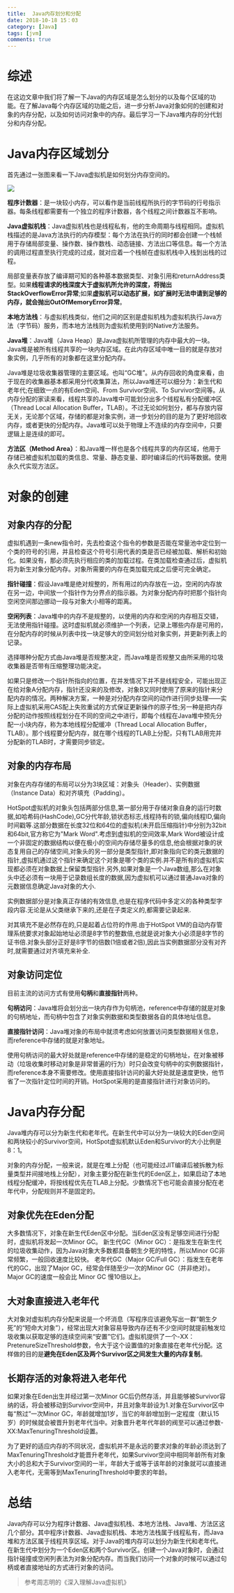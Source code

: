 ```yaml
---
title:  Java内存划分和分配
date: 2018-10-18 15：03
category: [Java]
tags: [jvm]
comments: true
---
```


# **综述**

在这边文章中我们将了解一下Java的内存区域是怎么划分的以及每个区域的功能。在了解Java每个内存区域的功能之后，进一步分析Java对象如何的创建和对象的内存分配，以及如何访问对象中的内存。最后学习一下Java堆内存的分代划分和内存分配。<!--more-->

# **Java内存区域划分**

首先通过一张图来看一下Java虚拟机是如何划分内存空间的。

![](/images/20181018_1.png)

**程序计数器**：是一块较小内存，可以看作是当前线程所执行的字节码的行号指示器。每条线程都需要有一个独立的程序计数器，各个线程之间计数器互不影响。

**Java虚拟机栈**：Java虚拟机栈也是线程私有，他的生命周期与线程相同。虚拟机栈描述的是Java方法执行的内存模型：每个方法在执行的同时都会创建一个栈帧用于存储局部变量、操作数、操作数栈、动态链接、方法出口等信息。每一个方法的调用过程直至执行完成的过成，就对应着一个栈帧在虚拟机栈中入栈到出栈的过程。

局部变量表存放了编译期可知的各种基本数据类型、对象引用和returnAddress类型。如果**线程请求的栈深度大于虚拟机所允许的深度，将抛出StackOverflowError异常**;如果**虚拟机可以动态扩展，如扩展时无法申请到足够的内存，就会抛出OutOfMemoryError异常**。

**本地方法栈**：与虚拟机栈类似，他们之间的区别是虚拟机栈为虚拟机执行Java方法（字节码）服务，而本地方法栈则为虚拟机使用到的Native方法服务。

**Java堆**：Java堆（Java Heap）是Java虚拟机所管理的内存中最大的一块。Java堆是被所有线程共享的一块内存区域。在此内存区域中唯一目的就是存放对象实例，几乎所有的对象都在这里分配内存。

Java堆是垃圾收集器管理的主要区域。也叫“GC堆”。从内存回收的角度来看，由于现在的收集器基本都采用分代收集算法，所以Java堆还可以细分为：新生代和老年代;在细致一点的有Eden空间、From Survivor空间、To Survivor空间等。从内存分配的家读来看，线程共享的Java堆中可能划分出多个线程私有分配缓冲区（Thread Local Allocation Buffer，TLAB）。不过无论如何划分，都与存放内容无关，无论那个区域，存储的都是对象实例，进一步划分的目的是为了更好地回收内存，或者更快的分配内存。Java堆可以处于物理上不连续的内存空间中，只要逻辑上是连续的即可。

**方法区（Method Area）**：和Java堆一样也是各个线程共享的内存区域，他用于存储已被虚拟机加载的类信息、常量、静态变量、即时编译后的代码等数据。使用永久代实现方法区。

# **对象的创建**

## **对象内存的分配**

虚拟机遇到一条new指令时，先去检查这个指令的参数是否能在常量池中定位到一个类的符号的引用，并且检查这个符号引用代表的类是否已经被加载、解析和初始化。如果没有，那必须先执行相应的类的加载过程。在类加载检查通过后，虚拟机将为新生对象分配内存。对象所需要的内存在类加载完成之后便可完全确定。

**指针碰撞**：假设Java堆是绝对规整的，所有用过的内存放在一边，空闲的内存放在另一边，中间放一个指针作为分界点的指示器。为对象分配内存时把那个指针向空闲空间那边挪动一段与对象大小相等的距离。

**空闲列表**：Java堆中的内存不是规整的，以使用的内存和空闲的内存相互交错，无法使用指针碰撞。这时虚拟机就必须维护一个列表，记录上哪些内存是可用的，在分配内存的时候从列表中找一块足够大的空间划分给对象实例，并更新列表上的记录。

选择哪种分配方式由Java堆是否规整决定，而Java堆是否规整又由所采用的垃圾收集器是否带有压缩整理功能决定。

如果只是修改一个指针所指向的位置，在并发情况下并不是线程安全，可能出现正在给对象A分配内存，指针还没来的及修改，对象B又同时使用了原来的指针来分配内存的情况。两种解决方案，一种是对分配内存空间的动作进行同步处理——实际上虚拟机采用CAS配上失败重试的方式保证更新操作的原子性;另一种是把内存分配的动作按照线程划分在不同的空间之中进行，即每个线程在Java堆中预先分配一小块内存，称为本地线程分配缓冲（Thread Local Allocation Buffer，TLAB）。那个线程要分配内存，就在哪个线程的TLAB上分配，只有TLAB用完并分配新的TLAB时，才需要同步锁定。

## **对象的内存布局**

对象在内存存储的布局可以分为3块区域：对象头（Header）、实例数据（Instance Data）和对齐填充（Padding）。

HotSpot虚拟机的对象头包括两部分信息,第一部分用于存储对象自身的运行时数据,如哈希码(HashCode),GC分代年龄,锁状态标志,线程持有的锁,偏向线程ID,偏向时间戳等.这部分数据在长度32位和64位的虚拟机(未开启压缩指针)中分别为32bit和64bit,官方称它为"Mark Word".考虑到虚拟机的空间效率,Mark Word被设计成一个非固定的数据结构以便在极小的空间内存储尽量多的信息,他会根据对象的状态复用自己的存储空间,对象头的另一部分是类型指针,即对象指向它的类元数据的指针,虚拟机通过这个指针来确定这个对象是哪个类的实例.并不是所有的虚拟机实现都必须在对象数据上保留类型指针.另外,如果对象是一个Java数组,那么在对象头中还必须有一块用于记录数组长度的数据,因为虚拟机可以通过普通Java对象的元数据信息确定Java对象的大小.

实例数据部分是对象真正存储的有效信息,也是在程序代码中多定义的各种类型字段内容.无论是从父类继承下来的,还是在子类定义的,都需要记录起来.

对其填充不是必然存在的,只是起着占位符的作用.由于HotSpot VM的自动内存管理系统要求对象起始地址必须是8字节的整数倍,也就是说对象大小必须是8字节的证书倍.对象头部分正好是8字节的倍数(1倍或者2倍),因此当实例数据部分没有对齐时,就需要通过对齐填充来补全.

## **对象访问定位**

目前主流的访问方式有使用**句柄**和**直接指针**两种。

**句柄访问**：Java堆将会划分出一块内存作为句柄池，reference中存储的就是对象的句柄地址，而句柄中包含了对象实例数据和类型数据各自的具体地址信息。

**直接指针访问**：Java堆对象的布局中就须考虑如何放置访问类型数据相关信息，而reference中存储的就是对象地址。

使用句柄访问的最大好处就是reference中存储的是稳定的句柄地址，在对象被移动（垃圾收集时移动对象是非常普遍的行为）时只会改变句柄中的实例数据指针，而reference本身不需要修改。使用直接指针访问的最大好处就是速度更快，他节省了一次指针定位时间的开销。HotSpot采用的是直接指针进行对象访问的。

# **Java内存分配**

Java堆内存可以分为新生代和老年代。在新生代中可以分为一块较大的Eden空间和两块较小的Survivor空间，HotSpot虚拟机默认Eden和Survivor的大小比例是8：1。

对象的内存分配，一般来说，就是在堆上分配（也可能经过JIT编译后被拆散为标量类型并间接地栈上分配），对象主要分配在新生代的Eden区上，如果启动了本地线程分配缓冲，将按线程优先在TLAB上分配。少数情况下也可能会直接分配在老年代中，分配规则并不是固定的。

## **对象优先在Eden分配**

大多数情况下，对象在新生代Eden区中分配。当Eden区没有足够空间进行分配时，虚拟机将发起一次Minor GC。
新生代GC（Minor GC）：是指发生在新生代的垃圾收集动作，因为Java对象大多数都具备朝生夕死的特性，所以Minor GC非常频繁，一般回收速度比较快。
老年代GC（Major GC/Full GC）：指发生在老年代的GC，出现了Major GC，经常会伴随至少一次的Minor GC（并非绝对）。Major GC的速度一般会比 Minor GC 慢10倍以上。

## **大对象直接进入老年代**

大对象对虚拟机内存分配来说是一个坏消息（写程序应该避免写出一群“朝生夕死”的“短命大对象”），经常出现大对象容易导致内存还有不少空间时就提前触发垃圾收集以获取足够的连续空间来“安置”它们。虚拟机提供了一个-XX：PretenureSizeThreshold参数，令大于这个设置值的对象直接在老年代分配。这样做的目的是**避免在Eden区及两个Survivor区之间发生大量的内存复制**。

## **长期存活的对象将进入老年代**

如果对象在Eden出生并经过第一次Minor GC后仍然存活，并且能够被Survivor容纳的话，将会被移动到Survivor空间中，并且对象年龄设为1.对象在Survivor区中每“熬过”一次Minor GC，年龄就增加1岁，当它的年龄增加到一定程度（默认15岁）的时候就会被晋升到老年代当中。对象晋升老年代年龄的阀至可以通过参数-XX:MaxTenuringThreshold设置。

为了更好的适应内存的不同状况，虚拟机并不是永远的要求对象的年龄必须达到了MaxTenuringThreshold才能晋升老年代，如果Survivor空间中相同年龄所有对象大小的总和大于Survivor空间的一半，年龄大于或等于该年龄的对象就可以直接进入老年代，无需等到MaxTenuringThreshold中要求的年龄。

# **总结**

Java内存可以分为程序计数器、Java虚拟机栈、本地方法栈、Java堆、方法区这几个部分。其中程序计数器、Java虚拟机栈、本地方法栈属于线程私有，而Java堆和方法区属于线程共享区域。对于Java的堆内存可以划分为新生代和老年代。在新生代中划分为一个Eden区和两个Survivor区。创建一个Java对象时，会通过指针碰撞或空闲列表法为对象分配内存。而当我们访问一个对象的时候可以通过句柄或者直接地址的方式进行对象的访问。

> 参考周志明的《深入理解Java虚拟机》